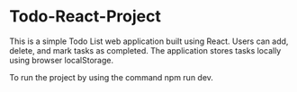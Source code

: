 # Todo-React-Project
This is a simple Todo List web application built using React. Users can add, delete, and mark tasks as completed. The application stores tasks locally using browser localStorage.

To run the project by using the command npm run dev. 
